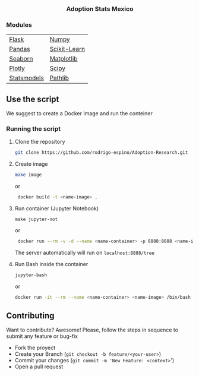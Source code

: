   <h3 align="center">Adoption Stats Mexico</h3>

  ### Modules


|      |      |
| ---- | ---- |
| [Flask](https://flask.palletsprojects.com/en/2.2.x/) | [Numpy](https://numpy.org/doc/stable/index.html) |
| [Pandas](https://pandas.pydata.org/) | [Scikit-Learn](https://scikit-learn.org/stable/) |
| [Seaborn](https://seaborn.pydata.org/index.html) | [Matplotlib](https://matplotlib.org/stable/) |
| [Plotly](https://plotly.com/python/) | [Scipy](https://scipy.org/) |
| [Statsmodels](https://www.statsmodels.org/stable/index.html) | [Pathlib](https://docs.python.org/3/library/pathlib.html) |

## Use the script

We suggest to create a Docker Image and run the conteiner

### Running the script

1. Clone the repository 
   ``` sh
   git clone https://github.com/rodrigo-espino/Adoption-Research.git
   ```
2. Create image 
   ``` sh
   make image
   ```
   or
   
   ``` sh
    docker build -t <name-image> .
   ```
 
4. Run container (Jupyter Notebook)
   ```
   make jupyter-not
   ```
     or
   
   ``` sh
    docker run --rm -v -d --name <name-container> -p 8888:8888 <name-image> jupyter notebook --allow-root --port=8888 --ip 0.0.0.0 --no-browser
   ```
    The server automatically will run on ```localhost:8888/tree```

6. Run Bash inside the container
   ``` sh
   jupyter-bash
   ```
   or
   ``` sh
   docker run -it --rm --name <name-container> <name-image> /bin/bash 
   ```

## Contributing
Want to contribute? Awesome! Please, follow the steps in sequence to submit any feature or bug-fix
- Fork the proyect 
- Create your Branch (`git checkout -b feature/<your-user>`)
- Commit your changes (`git commit -m 'New Feature: <context>`')
- Open a pull request